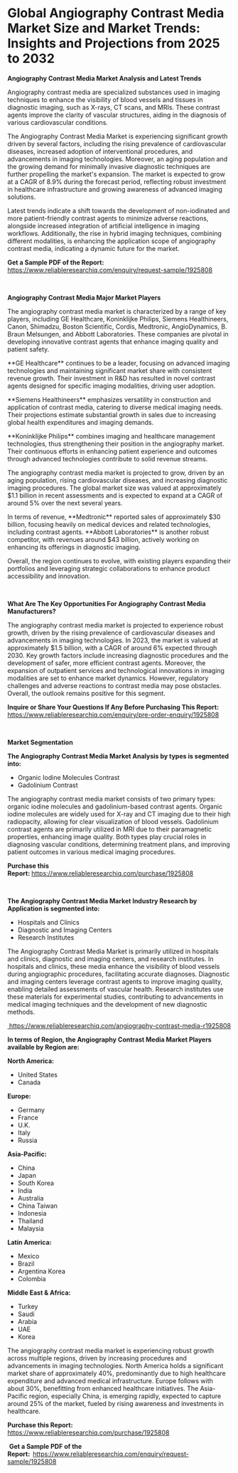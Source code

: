 <p><h1>Global Angiography Contrast Media Market Size and Market Trends: Insights and Projections from 2025 to 2032</h1></p><p><strong>Angiography Contrast Media Market Analysis and Latest Trends</strong></p>
<p><p>Angiography contrast media are specialized substances used in imaging techniques to enhance the visibility of blood vessels and tissues in diagnostic imaging, such as X-rays, CT scans, and MRIs. These contrast agents improve the clarity of vascular structures, aiding in the diagnosis of various cardiovascular conditions.</p><p>The Angiography Contrast Media Market is experiencing significant growth driven by several factors, including the rising prevalence of cardiovascular diseases, increased adoption of interventional procedures, and advancements in imaging technologies. Moreover, an aging population and the growing demand for minimally invasive diagnostic techniques are further propelling the market's expansion. The market is expected to grow at a CAGR of 8.9% during the forecast period, reflecting robust investment in healthcare infrastructure and growing awareness of advanced imaging solutions.</p><p>Latest trends indicate a shift towards the development of non-iodinated and more patient-friendly contrast agents to minimize adverse reactions, alongside increased integration of artificial intelligence in imaging workflows. Additionally, the rise in hybrid imaging techniques, combining different modalities, is enhancing the application scope of angiography contrast media, indicating a dynamic future for the market.</p></p>
<p><strong>Get a Sample PDF of the Report:&nbsp;</strong> <a href="https://www.reliableresearchiq.com/enquiry/request-sample/1925808?utm_campaign=2883&utm_medium=2&utm_source=Github&utm_content=ia&utm_term=13042025&utm_id=angiography-contrast-media">https://www.reliableresearchiq.com/enquiry/request-sample/1925808</a></p>
<p>&nbsp;</p>
<p><strong>Angiography Contrast Media Major Market Players</strong></p>
<p><p>The angiography contrast media market is characterized by a range of key players, including GE Healthcare, Koninklijke Philips, Siemens Healthineers, Canon, Shimadzu, Boston Scientific, Cordis, Medtronic, AngioDynamics, B. Braun Melsungen, and Abbott Laboratories. These companies are pivotal in developing innovative contrast agents that enhance imaging quality and patient safety.</p><p>**GE Healthcare** continues to be a leader, focusing on advanced imaging technologies and maintaining significant market share with consistent revenue growth. Their investment in R&D has resulted in novel contrast agents designed for specific imaging modalities, driving user adoption.</p><p>**Siemens Healthineers** emphasizes versatility in construction and application of contrast media, catering to diverse medical imaging needs. Their projections estimate substantial growth in sales due to increasing global health expenditures and imaging demands.</p><p>**Koninklijke Philips** combines imaging and healthcare management technologies, thus strengthening their position in the angiography market. Their continuous efforts in enhancing patient experience and outcomes through advanced technologies contribute to solid revenue streams.</p><p>The angiography contrast media market is projected to grow, driven by an aging population, rising cardiovascular diseases, and increasing diagnostic imaging procedures. The global market size was valued at approximately $1.1 billion in recent assessments and is expected to expand at a CAGR of around 5% over the next several years.</p><p>In terms of revenue, **Medtronic** reported sales of approximately $30 billion, focusing heavily on medical devices and related technologies, including contrast agents. **Abbott Laboratories** is another robust competitor, with revenues around $43 billion, actively working on enhancing its offerings in diagnostic imaging.</p><p>Overall, the region continues to evolve, with existing players expanding their portfolios and leveraging strategic collaborations to enhance product accessibility and innovation.</p></p>
<p>&nbsp;</p>
<p><strong>What Are The Key Opportunities For Angiography Contrast Media Manufacturers?</strong></p>
<p><p>The angiography contrast media market is projected to experience robust growth, driven by the rising prevalence of cardiovascular diseases and advancements in imaging technologies. In 2023, the market is valued at approximately $1.5 billion, with a CAGR of around 6% expected through 2030. Key growth factors include increasing diagnostic procedures and the development of safer, more efficient contrast agents. Moreover, the expansion of outpatient services and technological innovations in imaging modalities are set to enhance market dynamics. However, regulatory challenges and adverse reactions to contrast media may pose obstacles. Overall, the outlook remains positive for this segment.</p></p>
<p><strong>Inquire or Share Your Questions If Any Before Purchasing This Report:</strong> <a href="https://www.reliableresearchiq.com/enquiry/pre-order-enquiry/1925808?utm_campaign=2883&utm_medium=2&utm_source=Github&utm_content=ia&utm_term=13042025&utm_id=angiography-contrast-media">https://www.reliableresearchiq.com/enquiry/pre-order-enquiry/1925808</a></p>
<p>&nbsp;</p>
<p><strong>Market Segmentation</strong></p>
<p><strong>The Angiography Contrast Media Market Analysis by types is segmented into:</strong></p>
<p><ul><li>Organic Iodine Molecules Contrast</li><li>Gadolinium Contrast</li></ul></p>
<p><p>The angiography contrast media market consists of two primary types: organic iodine molecules and gadolinium-based contrast agents. Organic iodine molecules are widely used for X-ray and CT imaging due to their high radiopacity, allowing for clear visualization of blood vessels. Gadolinium contrast agents are primarily utilized in MRI due to their paramagnetic properties, enhancing image quality. Both types play crucial roles in diagnosing vascular conditions, determining treatment plans, and improving patient outcomes in various medical imaging procedures.</p></p>
<p><strong>Purchase this Report:&nbsp;</strong><a href="https://www.reliableresearchiq.com/purchase/1925808?utm_campaign=2883&utm_medium=2&utm_source=Github&utm_content=ia&utm_term=13042025&utm_id=angiography-contrast-media">https://www.reliableresearchiq.com/purchase/1925808</a></p>
<p>&nbsp;</p>
<p><strong>The Angiography Contrast Media Market Industry Research by Application is segmented into:</strong></p>
<p><ul><li>Hospitals and Clinics</li><li>Diagnostic and Imaging Centers</li><li>Research Institutes</li></ul></p>
<p><p>The Angiography Contrast Media Market is primarily utilized in hospitals and clinics, diagnostic and imaging centers, and research institutes. In hospitals and clinics, these media enhance the visibility of blood vessels during angiographic procedures, facilitating accurate diagnoses. Diagnostic and imaging centers leverage contrast agents to improve imaging quality, enabling detailed assessments of vascular health. Research institutes use these materials for experimental studies, contributing to advancements in medical imaging techniques and the development of new diagnostic methods.</p></p>
<p><a href="https://www.reliableresearchiq.com/angiography-contrast-media-r1925808?utm_campaign=2883&utm_medium=2&utm_source=Github&utm_content=ia&utm_term=13042025&utm_id=angiography-contrast-media">&nbsp;https://www.reliableresearchiq.com/angiography-contrast-media-r1925808</a></p>
<p><strong>In terms of Region, the Angiography Contrast Media Market Players available by Region are:</strong></p>
<p>
    <p> <strong> North America: </strong>
        <ul>
            <li>United States</li>
            <li>Canada</li>
        </ul>
        </p> 
    <p> <strong> Europe: </strong>
        <ul>
            <li>Germany</li>
            <li>France</li>
            <li>U.K.</li>
            <li>Italy</li>
            <li>Russia</li>
        </ul>
        </p> 
    <p> <strong> Asia-Pacific: </strong>
        <ul>
            <li>China</li>
            <li>Japan</li>
            <li>South Korea</li>
            <li>India</li>
            <li>Australia</li>
            <li>China Taiwan</li>
            <li>Indonesia</li>
            <li>Thailand</li>
            <li>Malaysia</li>
        </ul>
        </p> 
    <p> <strong> Latin America: </strong>
        <ul>
            <li>Mexico</li>
            <li>Brazil</li>
            <li>Argentina Korea</li>
            <li>Colombia</li>
        </ul>
        </p> 
    <p> <strong> Middle East & Africa: </strong>
        <ul>
            <li>Turkey</li>
            <li>Saudi</li>
            <li>Arabia</li>
            <li>UAE</li>
            <li>Korea</li>
        </ul>
    </p>
    </p>
<p><p>The angiography contrast media market is experiencing robust growth across multiple regions, driven by increasing procedures and advancements in imaging technologies. North America holds a significant market share of approximately 40%, predominantly due to high healthcare expenditure and advanced medical infrastructure. Europe follows with about 30%, benefitting from enhanced healthcare initiatives. The Asia-Pacific region, especially China, is emerging rapidly, expected to capture around 25% of the market, fueled by rising awareness and investments in healthcare.</p></p>
<p><strong>Purchase this Report: </strong><a href="https://www.reliableresearchiq.com/purchase/1925808?utm_campaign=2883&utm_medium=2&utm_source=Github&utm_content=ia&utm_term=13042025&utm_id=angiography-contrast-media">https://www.reliableresearchiq.com/purchase/1925808</a></p>
<p>&nbsp;<strong>Get a Sample PDF of the Report:&nbsp;&nbsp;</strong><a href="https://www.reliableresearchiq.com/enquiry/request-sample/1925808?utm_campaign=2883&utm_medium=2&utm_source=Github&utm_content=ia&utm_term=13042025&utm_id=angiography-contrast-media">https://www.reliableresearchiq.com/enquiry/request-sample/1925808</a></p>
<p><strong></strong></p>
<p><p></p><p></p><p></p></p>